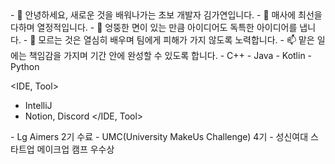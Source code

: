<Introduce>
  - 👋 안녕하세요, 새로운 것을 배워나가는 초보 개발자 김가연입니다.
  - 👀 매사에 최선을 다하며 열정적입니다.
  - 🌱 엉뚱한 면이 있는 만큼 아이디어도 독특한 아이디어를 냅니다.
  - 💞️ 모르는 것은 열심히 배우며 팀에게 피해가 가지 않도록 노력합니다.
  - 📫 맡은 일에는 책임감을 가지며 기간 안에 완성할 수 있도록 합니다.
</Introduce>

<Language>
  - C++
  - Java
  - Kotlin
  - Python
  </Language>

<IDE, Tool>
  - IntelliJ
  - Notion, Discord
</IDE, Tool>

<Activities>
  - Lg Aimers 2기 수료
  - UMC(University MakeUs Challenge) 4기
</Activities>

<Awards>
  - 성신여대 스타트업 메이크업 캠프 우수상
</Awards>
<!---
alicia0928/alicia0928 is a ✨ special ✨ repository because its `README.md` (this file) appears on your GitHub profile.
You can click the Preview link to take a look at your changes.
--->
